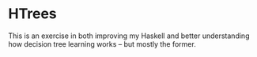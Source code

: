 HTrees
======

This is an exercise in both improving my Haskell and better understanding how decision tree learning works – 
but mostly the former.


